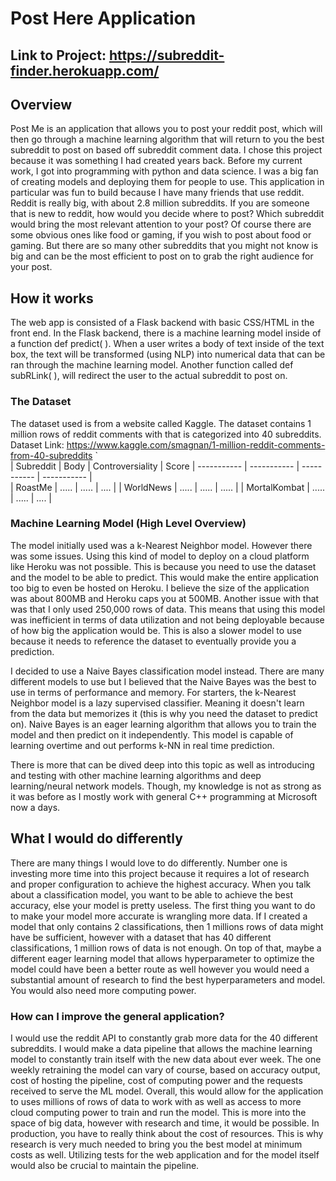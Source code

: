# Post Here Application

## Link to Project: https://subreddit-finder.herokuapp.com/

## Overview

Post Me is an application that allows you to post your reddit post, which will then go through a machine learning algorithm that will return to you the best subreddit to post on based off subreddit comment data.
I chose this project because it was something I had created years back. Before my current work, I got into programming with python and data science. I was a big fan of creating models and deploying them for people to use. This application in particular was fun to build because I have many friends that use reddit. Reddit is really big, with about 2.8 million subreddits. If you are someone that is new to reddit, how would you decide where to post? Which subreddit would bring the most relevant attention to your post? Of course there are some obvious ones like food or gaming, if you wish to post about food or gaming. But there are so many other subreddits that you might not know is big and can be the most efficient to post on to grab the right audience for your post. 


## How it works

The web app is consisted of a Flask backend with basic CSS/HTML in the front end. In the Flask backend, there is  a machine learning model inside of a function def predict( ). When a user writes a body of text inside of the text box, the text will be transformed (using NLP) into numerical data that can be ran through the machine learning model. Another function called def subRLink( ), will redirect the user to the actual subreddit to post on.

### The Dataset
The dataset used is from a website called Kaggle. The dataset contains 1 million rows of reddit comments with that is categorized into 40 subreddits. 
Dataset Link: https://www.kaggle.com/smagnan/1-million-reddit-comments-from-40-subreddits
`  
| Subreddit | Body |  Controversiality | Score
| ----------- | ----------- | ----------- | ----------- |  
| RoastMe | ..... |   ..... | .... |
| WorldNews | ..... |   ..... | ..... |
| MortalKombat | ..... |   ..... | .... |


### Machine Learning Model (High Level Overview)

The model initially used was a k-Nearest Neighbor model.  However there was some issues. Using this kind of model to deploy on a cloud platform like Heroku was not possible. This is because you need to use the dataset and the model to be able to predict. This would make the entire application too big to even be hosted on Heroku. I believe the size of the application was about 800MB and Heroku caps you at 500MB. Another issue with that was that I only used 250,000 rows of data. This means that using this model was inefficient in terms of data utilization and not being deployable because of how big the application would be. This is also a slower model to use because it needs to reference the dataset to eventually provide you a prediction.

I decided to use a Naive Bayes classification model instead. There are many different models to use but I believed that the Naive Bayes was the best to use in terms of performance and memory. For starters, the k-Nearest Neighbor model is a lazy supervised classifier. Meaning it doesn't learn from the data but memorizes it (this is why you need the dataset to predict on). Naive Bayes is an eager learning algorithm that allows you to train the model and then predict on it independently. This model is capable of learning overtime and out performs k-NN in real time prediction. 

There is more that can be dived deep into this topic as well as introducing and testing with other machine learning algorithms and deep learning/neural network models. Though, my knowledge is not as strong as it was before as I mostly work with general C++ programming at Microsoft now a days.

## What I would do differently
There are many things I would love to do differently. Number one is investing more time into this project because it requires a lot of research and proper configuration to achieve the highest accuracy. When you talk about a classification model, you want to be able to achieve the best accuracy, else your model is pretty useless. The first thing you want to do to make your model more accurate is wrangling more data. If I created a model that only contains 2 classifications, then 1 millions rows of data might have be sufficient, however with a dataset that has 40 different classifications, 1 million rows of data is not enough. On top of that, maybe a different eager learning model that allows hyperparameter to optimize the model could have been a better route as well however you would need a substantial amount of research to find the best hyperparameters and model. You would also need more computing power. 

###  How can I improve the general application?
I would use the reddit API to constantly grab more data for the 40 different subreddits. I would make a data pipeline that allows the machine learning model to constantly train itself with the new data about ever week. The one weekly retraining the model can vary of course, based on accuracy output, cost of hosting the pipeline, cost of computing power and the requests received to serve the ML model. Overall, this would allow for the application to uses millions of rows of data to work with as well as access to more cloud computing power to train and run the model. This is more into the space of big data, however with research and time, it would be possible.
In production, you have to really think about the cost of resources. This is why research is very much needed to bring you the best model at minimum costs as well. Utilizing tests for the web application and for the model itself would also be crucial to maintain the pipeline.
